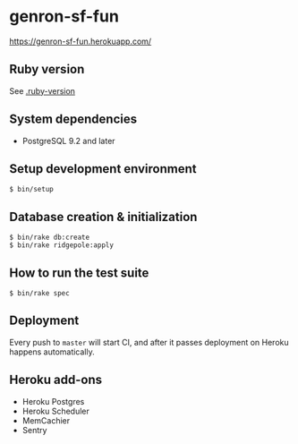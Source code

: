 # genron-sf-fun

https://genron-sf-fun.herokuapp.com/

## Ruby version

See [.ruby-version](.ruby-version)

## System dependencies

- PostgreSQL 9.2 and later

## Setup development environment

    $ bin/setup

## Database creation & initialization

    $ bin/rake db:create
    $ bin/rake ridgepole:apply

## How to run the test suite

    $ bin/rake spec

## Deployment

Every push to `master` will start CI, and after it passes deployment on Heroku happens automatically. 

## Heroku add-ons

- Heroku Postgres
- Heroku Scheduler
- MemCachier
- Sentry

